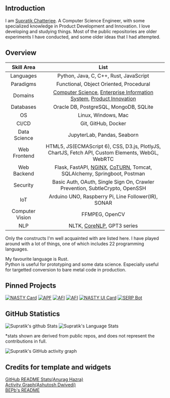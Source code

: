 ## Introduction

I am [Supratik Chatterjee](https://supratikchatterjee16.github.io). A Computer Science Engineer, with some specialized knowledge in Product Development and Innovation. I love developing and studying things. Most of the public repositories are older experiments I have conducted, and some older ideas that I had attempted.

## Overview

| Skill Area | List |
|:---:|:---:|
| Languages | Python, Java, C, C++, Rust, JavaScript |
| Paradigms | Functional, Object Oriented, Procedural |
| Domains | [Computer Science](https://en.wikipedia.org/wiki/Computer_science), [Enterprise Information System](https://en.wikipedia.org/wiki/Enterprise_information_system), [Product Innovation](https://en.wikipedia.org/wiki/Product_innovation) |
| Databases | Oracle DB, PostgreSQL, MongoDB, SQLite |
| OS | Linux, Windows, Mac |
| CI/CD | Git, GitHub, Docker |
| Data Science | JupyterLab, Pandas, Seaborn |
| Web Frontend | HTML5, JS(ECMAScript 6), CSS, D3.js, PlotlyJS, ChartJS, Fetch API, Custom Elements, WebGL, WebRTC |
| Web Backend | Flask, FastAPI, [NGINX](https://www.nginx.com), [CoTURN](https://github.com/coturn/coturn), Tomcat, SQLAlchemy, Springboot, Postman |
| Security | Basic Auth, OAuth, Single Sign On, Crawler Prevention, SubtleCrypto, OpenSSH |
| IoT | Arduino UNO, Raspberry Pi, Line Follower(IR), SONAR |
| Computer Vision | FFMPEG, OpenCV |
| NLP | NLTK, [CoreNLP](https://stanfordnlp.github.io/CoreNLP/), GPT3 series |  

Only the constructs I'm well acquainted with are listed here. I have played around with a lot of things, one of which includes 22 programming languages.  

My favourite language is Rust.  
Python is useful for prototyping and some data science. Especially useful for targetted conversion to bare metal code in production.

## Pinned Projects

[![NASTY Card](https://github-readme-stats.vercel.app/api/pin/?username=supratikchatterjee16&repo=nasty)](https://github.com/supratikchatterjee16/nasty)
[![APF](https://github-readme-stats.vercel.app/api/pin/?username=supratikchatterjee16&repo=APF)](https://github.com/supratikchatterjee16/APF)
[![AFI](https://github-readme-stats.vercel.app/api/pin/?username=supratikchatterjee16&repo=afi)](https://github.com/supratikchatterjee16/afi)
[![AFI](https://github-readme-stats.vercel.app/api/pin/?username=supratikchatterjee16&repo=workbench)](https://github.com/supratikchatterjee16/workbench)
[![NASTY UI Card](https://github-readme-stats.vercel.app/api/pin/?username=supratikchatterjee16&repo=nastyui)](https://github.com/supratikchatterjee16/nastyui)
[![SERP Bot](https://github-readme-stats.vercel.app/api/pin/?username=supratikchatterjee16&repo=serp_bot)](https://github.com/supratikchatterjee16/serp_bot)

## GitHub Statistics

![Supratik's github Stats](https://github-readme-stats.vercel.app/api?username=supratikchatterjee16&show_icons=true&theme=radical&include_all_commits=true) ![Supratik's Language Stats](https://github-readme-stats.vercel.app/api/top-langs/?username=supratikchatterjee16&theme=radical&layout=compact&hide=jupyter%20notebook)

\*stats shown are derived from public repos, and does not represent the contributions in full.

<!--   GitHub stats graph -->
![Supratik's GitHub activity graph](https://activity-graph.herokuapp.com/graph?username=supratikchatterjee16&hide_border=true&theme=redical)

## Credits for template and widgets

[GitHub README Stats(Anurag Hazra)](https://github.com/anuraghazra/github-readme-stats)   
[Activity Graph(Ashutosh Dwivedi)](https://github.com/Ashutosh00710/github-readme-activity-graph)   
[BEPb's README](https://github.com/BEPb/BEPb/blob/main/README.md)  



<!-- Courtesy to BEPb for showing that these neat SVG apps exist :-) -->
<!--
**supratikchatterjee16/supratikchatterjee16** is a ✨ _special_ ✨ repository because its `README.md` (this file) appears on your GitHub profile.

Here are some ideas to get you started:

- 🔭 I’m currently working on ...
- 🌱 I’m currently learning ...
- 👯 I’m looking to collaborate on ...
- 🤔 I’m looking for help with ...
- 💬 Ask me about ...
- 📫 How to reach me: ...
- 😄 Pronouns: ...
- ⚡ Fun fact: ...
-->

